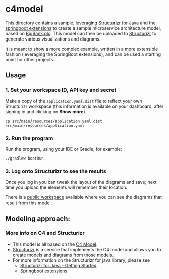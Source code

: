 # c4model
This directory contains a sample, leveraging [Structurizr for Java](https://github.com/structurizr/java)
and the [springboot extensions](https://github.com/Catalysts/structurizr-extensions/tree/master/structurizr-spring-boot) 
to create a sample microservice architecture model, based on [BigBank.plc](https://github.com/structurizr/java/blob/master/structurizr-examples/src/com/structurizr/example/BigBankPlc.java). 
This model can then be uploaded to [Structurizr](https://structurizr.com) to generate various visualizations and diagrams. 

It is meant to show a more complex example, written in a more extensible fashion (leveraging the SpringBoot extensions),
and can be used a starting point for other projects.

## Usage
### 1. Set your workspace ID, API key and secret

Make a copy of the `application.yaml.dist` file to reflect your own Structurizr workspace (this information is available
 on your dashboard, after signing in and clicking on **Show more**).
```
cp src/main/resources/application.yaml.dist src/main/resources/application.yaml
```

### 2. Run the program

Run the program, using your IDE or Gradle; for example:

```
./gradlew bootRun
```

### 3. Log onto Structurizr to see the results
Once you log in you can tweak the layout of the diagrams and save; next time you upload the elements will remember
their location.

There is a [public workspace](https://structurizr.com/share/45653) available where you can see the diagrams that result from this model.

## Modeling approach:

### More info on C4 and Structurizr

* This model is all based on the [C4 Model](https://c4model.com).
* [Structurizr](https://structurizr.com) is a service that implements the C4 model and allows you to create models 
and diagrams from those models.
* For more information on the Structurizr for java library, please see 
  * [Structurizr for Java - Getting Started](https://github.com/structurizr/java/blob/master/docs/getting-started.md)
  * [Springboot extensions](https://github.com/Catalysts/structurizr-extensions/tree/master/structurizr-spring-boot)
